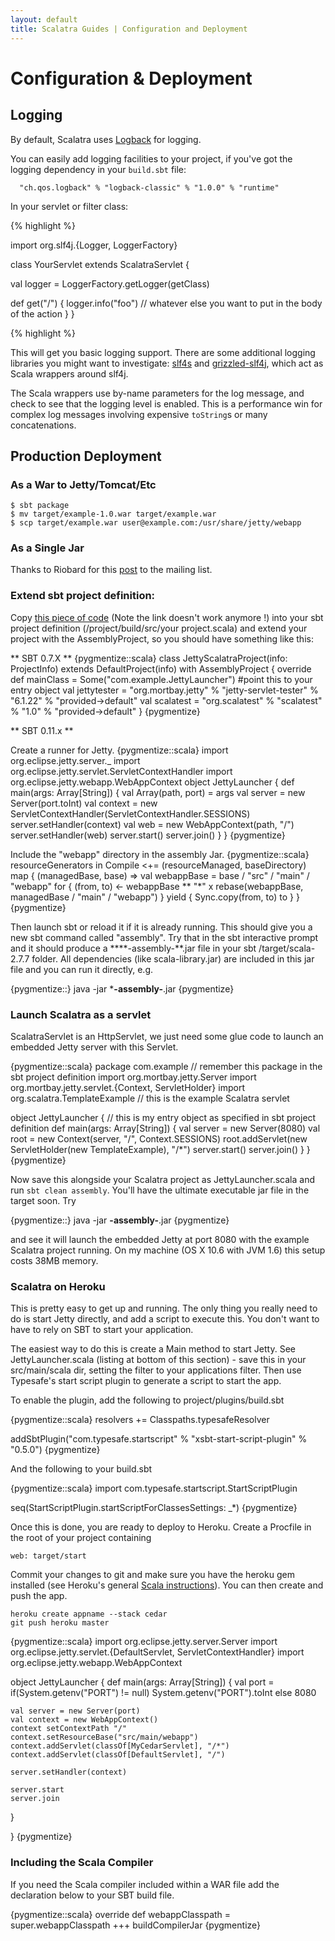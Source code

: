 ```yaml
---
layout: default
title: Scalatra Guides | Configuration and Deployment
---
```


<div class="page-header">
  <h1>Configuration &amp; Deployment</h1>
</div>



## Logging

By default, Scalatra uses [Logback][logback] for logging.

[logback]:http://logback.qos.ch

You can easily add logging facilities to your project, if you've got the
logging dependency in your `build.sbt` file:

      "ch.qos.logback" % "logback-classic" % "1.0.0" % "runtime"

In your servlet or filter class:

{% highlight %}

import org.slf4j.{Logger, LoggerFactory}

class YourServlet extends ScalatraServlet {

  val logger =  LoggerFactory.getLogger(getClass)

  def get("/") {
    logger.info("foo")
    // whatever else you want to put in the body of the action
  }
}

{% highlight %}

This will get you basic logging support. There are some additional logging
libraries you might want to investigate: [slf4s][slf4s] and
[grizzled-slf4j][grizzled-slf4j],
which act as Scala wrappers around slf4j.

[slf4s]:https://github.com/weiglewilczek/slf4s
[grizzled-slf4j]:http://software.clapper.org/grizzled-slf4j/

The Scala wrappers use by-name parameters for the log message, and
check to see that the logging level is enabled.  This is a performance
win for complex log messages involving expensive `toString`s or many
concatenations.


## Production Deployment

### As a War to Jetty/Tomcat/Etc

    $ sbt package
    $ mv target/example-1.0.war target/example.war
    $ scp target/example.war user@example.com:/usr/share/jetty/webapp


### As a Single Jar

Thanks to Riobard for this
[post](http://groups.google.com/group/scalatra-user/msg/7df47d814f12a45f) to
the mailing list.

### Extend sbt project definition:

Copy [this piece of code](http://bit.ly/92NWdu)
(Note the link doesn't work anymore !) into your sbt project definition
(/project/build/src/your project.scala) and extend your project with the
AssemblyProject, so you should have something like this:

** SBT 0.7.X **
{pygmentize::scala}
class JettyScalatraProject(info: ProjectInfo) extends DefaultProject(info) with AssemblyProject {
    override def mainClass = Some("com.example.JettyLauncher") #point this to your entry object
  val jettytester = "org.mortbay.jetty" % "jetty-servlet-tester" % "6.1.22" % "provided->default"
  val scalatest = "org.scalatest" % "scalatest" % "1.0" % "provided->default"
}
{pygmentize}

** SBT 0.11.x **

Create a runner for Jetty.
{pygmentize::scala}
import org.eclipse.jetty.server._
import org.eclipse.jetty.servlet.ServletContextHandler
import org.eclipse.jetty.webapp.WebAppContext
object JettyLauncher {
  def main(args: Array[String]) {
    val Array(path, port) = args
    val server = new Server(port.toInt)
    val context = new
ServletContextHandler(ServletContextHandler.SESSIONS)
    server.setHandler(context)
    val web = new WebAppContext(path, "/")
    server.setHandler(web)
    server.start()
    server.join()
  }
}
{pygmentize}

Include the "webapp" directory in the assembly Jar.
{pygmentize::scala}
resourceGenerators in Compile <+= (resourceManaged, baseDirectory) map { (managedBase, base) =>
  val webappBase = base / "src" / "main" / "webapp"
  for {
    (from, to) <- webappBase ** "*" x rebase(webappBase, managedBase / "main" / "webapp")
  } yield {
    Sync.copy(from, to)
    to
  }
}
{pygmentize}

Then launch sbt or reload it if it is already running. This should give you a
new sbt command called "assembly". Try that in the sbt interactive prompt and
it should produce a ****-assembly-**.jar file in your sbt /target/scala-2.7.7
folder. All dependencies (like scala-library.jar) are included in this jar
file and you can run it directly, e.g.

{pygmentize::}
java -jar ***-assembly-**.jar
{pygmentize}

### Launch Scalatra as a servlet

ScalatraServlet is an HttpServlet, we just need some glue code to launch an
embedded Jetty server with this Servlet.

{pygmentize::scala}
package com.example  // remember this package in the sbt project definition
import org.mortbay.jetty.Server
import org.mortbay.jetty.servlet.{Context, ServletHolder}
import org.scalatra.TemplateExample // this is the example Scalatra servlet

object JettyLauncher { // this is my entry object as specified in sbt project definition
  def main(args: Array[String]) {
    val server = new Server(8080)
    val root = new Context(server, "/", Context.SESSIONS)
    root.addServlet(new ServletHolder(new TemplateExample), "/*")
    server.start()
    server.join()
  }
}
{pygmentize}

Now save this alongside your Scalatra project as JettyLauncher.scala and run
<code>sbt clean assembly</code>. You'll have the ultimate executable jar file
in the target soon. Try

{pygmentize::}
java -jar **-assembly-**.jar
{pygmentize}

and see it will launch the embedded Jetty at port 8080 with the example
Scalatra project running. On my machine (OS X 10.6 with JVM 1.6) this setup
costs 38MB memory.

### Scalatra on Heroku

This is pretty easy to get up and running. The only thing you really need to do
is start Jetty directly, and add a script to execute this. You don't want to
have to rely on SBT to start your application.

The easiest way to do this is create a Main method to start Jetty. See
JettyLauncher.scala (listing at bottom of this section) - save this in your
src/main/scala dir, setting the filter to your applications filter. Then
use Typesafe's start script plugin to generate a script to start the app.

To enable the plugin, add the following to project/plugins/build.sbt

{pygmentize::scala}
resolvers += Classpaths.typesafeResolver

addSbtPlugin("com.typesafe.startscript" % "xsbt-start-script-plugin" % "0.5.0")
{pygmentize}

And the following to your build.sbt

{pygmentize::scala}
import com.typesafe.startscript.StartScriptPlugin

seq(StartScriptPlugin.startScriptForClassesSettings: _*)
{pygmentize}

Once this is done, you are ready to deploy to Heroku. Create a Procfile in
the root of your project containing

    web: target/start

Commit your changes to git and make sure you have the heroku gem installed
(see Heroku's general [Scala instructions](http://devcenter.heroku.com/articles/scala)).
You can then create and push the app.

    heroku create appname --stack cedar
    git push heroku master

{pygmentize::scala}
import org.eclipse.jetty.server.Server
import org.eclipse.jetty.servlet.{DefaultServlet, ServletContextHandler}
import org.eclipse.jetty.webapp.WebAppContext

object JettyLauncher {
  def main(args: Array[String]) {
    val port = if(System.getenv("PORT") != null) System.getenv("PORT").toInt else 8080

    val server = new Server(port)
    val context = new WebAppContext()
    context setContextPath "/"
    context.setResourceBase("src/main/webapp")
    context.addServlet(classOf[MyCedarServlet], "/*")
    context.addServlet(classOf[DefaultServlet], "/")

    server.setHandler(context)

    server.start
    server.join
  }

}
{pygmentize}

### Including the Scala Compiler

If you need the Scala compiler included within a WAR file add the declaration
below to your SBT build file.

{pygmentize::scala}
override def webappClasspath = super.webappClasspath +++ buildCompilerJar
{pygmentize}
